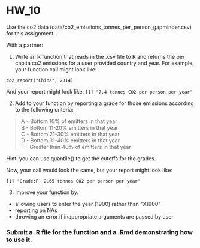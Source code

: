 # HW_10

Use the co2 data (data/co2_emissions_tonnes_per_person_gapminder.csv) for this assignment.  

With a partner:  

1) Write an R function that reads in the .csv file to R and returns the per capita co2 emissions for a user provided country and year. For example, your function call might look like:

`co2_report("China", 2014)`

And your report might look like:
`[1] "7.4 tonnes CO2 per person per year"`


2) Add to your function by reporting a grade for those emissions according to the following criteria:

 >A - Bottom 10% of emitters in that year  
  B - Bottom 11-20% emitters in that year   
  C - Bottom 21-30% emitters in that year   
  D - Bottom 31-40% emitters in that year   
  F - Greater than 40% of emitters in that year    

Hint: you can use quantile() to get the cutoffs for the grades.

Now, your call would look the same, but your report might look like:

`[1] "Grade:F; 2.65 tonnes CO2 per person per year"`

3) Improve your function by:

* allowing users to enter the year (1900) rather than "X1900"  
* reporting on NAs  
* throwing an error if inappropriate arguments are passed by user  

### Submit a .R file for the function and a .Rmd demonstrating how to use it.
